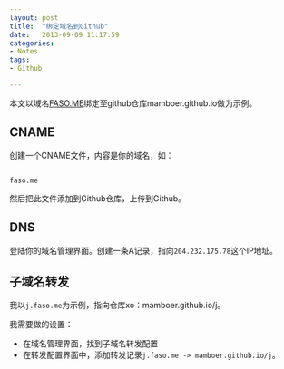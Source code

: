 ```yaml
---
layout: post
title:  "绑定域名到Github"
date:   2013-09-09 11:17:59
categories: 
- Notes 
tags:
- Github

---
```



本文以域名<a href="http://faso.me" target="_blank">FASO.ME</a>绑定至github仓库mamboer.github.io做为示例。

<h2>CNAME</h2>

<p>创建一个CNAME文件，内容是你的域名，如：</p>

<p><code>
faso.me
</code></p>

<p>然后把此文件添加到Github仓库，上传到Github。</p>

<h2>DNS</h2>

<p>登陆你的域名管理界面。创建一条A记录，指向<code>204.232.175.78</code>这个IP地址。</p>

<h2>子域名转发</h2>

<p>我以<code>j.faso.me</code>为示例，指向仓库xo：mamboer.github.io/j。</p>

<p>我需要做的设置：</p>

<ul>
<li>在域名管理界面，找到子域名转发配置</li>
<li>在转发配置界面中，添加转发记录<code>j.faso.me -&gt; mamboer.github.io/j</code>。</li>
</ul>